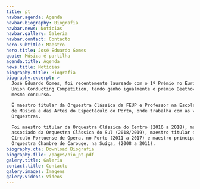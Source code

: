 ```yaml
---
title: pt
navbar.agenda: Agenda
navbar.biography: Biografia
navbar.news: Notícias
navbar.gallery: Galeria
navbar.contact: Contacto
hero.subtitle: Maestro
hero.title: José Eduardo Gomes
quote: Música é partilha
agenda.title: Agenda
news.title: Notícias
biography.title: Biografia
biography.excerpt: >
  José Eduardo Gomes, foi recentemente laureado com o 1º Prémio no European
  Union Conducting Competition, tendo ganho igualmente o prémio Beethoven no
  mesmo concurso.

  É maestro titular da Orquestra Clássica da FEUP e Professor na Escola Superior
  de Música e das Artes do Espectáculo do Porto, onde trabalha com as várias
  Orquestras.

  Foi maestro titular da Orquestra Clássica do Centro (2016 a 2018), maestro
  associado da Orquestra Clássica do Sul (2018/2019), maestro titular do Coro do
  Círculo Portuense de Opera, no Porto (2011 a 2017) e maestro principal da
  Orquestra Chambre de Carouge, na Suíça, (2008 a 2011).
biography.cta: Download Biografia
biography.file: /pages/bio_pt.pdf
galery.title: Galeria
contact.title: Contacto
galery.images: Imagens
galery.videos: Videos
---
```




